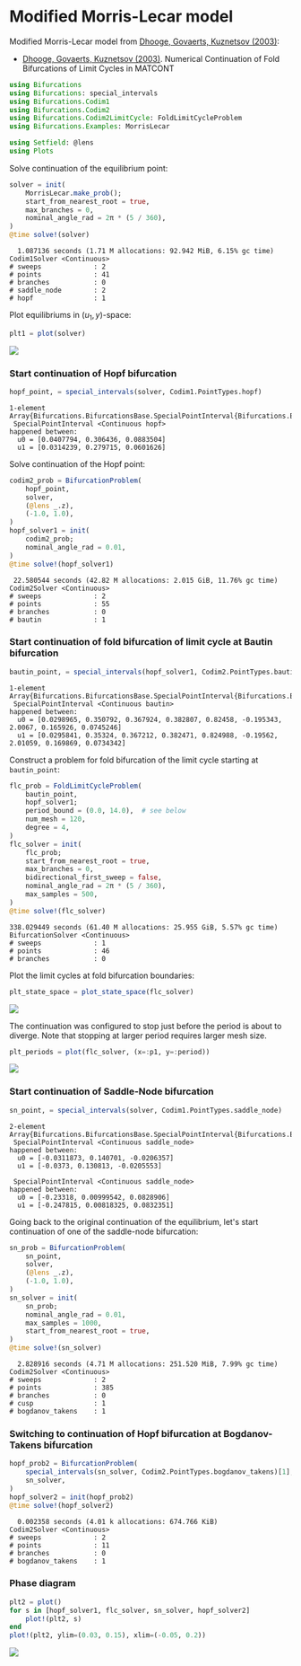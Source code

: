 
<a id='Modified-Morris-Lecar-model-1'></a>

# Modified Morris-Lecar model


Modified Morris-Lecar model from [Dhooge, Govaerts, Kuznetsov (2003)]:


  * [Dhooge, Govaerts, Kuznetsov (2003)]. Numerical Continuation of Fold Bifurcations of Limit Cycles in MATCONT


[Dhooge, Govaerts, Kuznetsov (2003)]: https://doi.org/10.1007/3-540-44860-8_72


```julia
using Bifurcations
using Bifurcations: special_intervals
using Bifurcations.Codim1
using Bifurcations.Codim2
using Bifurcations.Codim2LimitCycle: FoldLimitCycleProblem
using Bifurcations.Examples: MorrisLecar

using Setfield: @lens
using Plots
```


Solve continuation of the equilibrium point:


```julia
solver = init(
    MorrisLecar.make_prob();
    start_from_nearest_root = true,
    max_branches = 0,
    nominal_angle_rad = 2π * (5 / 360),
)
@time solve!(solver)
```

```
  1.087136 seconds (1.71 M allocations: 92.942 MiB, 6.15% gc time)
Codim1Solver <Continuous>
# sweeps             : 2
# points             : 41
# branches           : 0
# saddle_node        : 2
# hopf               : 1
```


Plot equilibriums in $(u_1, y)$-space:


```julia
plt1 = plot(solver)
```


![](morris_lecar-1.png)


<a id='Start-continuation-of-Hopf-bifurcation-1'></a>

### Start continuation of Hopf bifurcation


```julia
hopf_point, = special_intervals(solver, Codim1.PointTypes.hopf)
```

```
1-element Array{Bifurcations.BifurcationsBase.SpecialPointInterval{Bifurcations.BifurcationsBase.Continuous,Bifurcations.Codim1.PointTypes.PointType,StaticArrays.SArray{Tuple{3},Float64,1,3},StaticArrays.SArray{Tuple{2,3},Float64,2,6}},1}:
 SpecialPointInterval <Continuous hopf>
happened between:
  u0 = [0.0407794, 0.306436, 0.0883504]
  u1 = [0.0314239, 0.279715, 0.0601626]
```


Solve continuation of the Hopf point:


```julia
codim2_prob = BifurcationProblem(
    hopf_point,
    solver,
    (@lens _.z),
    (-1.0, 1.0),
)
hopf_solver1 = init(
    codim2_prob;
    nominal_angle_rad = 0.01,
)
@time solve!(hopf_solver1)
```

```
 22.580544 seconds (42.82 M allocations: 2.015 GiB, 11.76% gc time)
Codim2Solver <Continuous>
# sweeps             : 2
# points             : 55
# branches           : 0
# bautin             : 1
```


<a id='Start-continuation-of-fold-bifurcation-of-limit-cycle-at-Bautin-bifurcation-1'></a>

### Start continuation of fold bifurcation of limit cycle at Bautin bifurcation


```julia
bautin_point, = special_intervals(hopf_solver1, Codim2.PointTypes.bautin)
```

```
1-element Array{Bifurcations.BifurcationsBase.SpecialPointInterval{Bifurcations.BifurcationsBase.Continuous,Bifurcations.Codim2.PointTypes.PointType,StaticArrays.SArray{Tuple{9},Float64,1,9},StaticArrays.SArray{Tuple{8,9},Float64,2,72}},1}:
 SpecialPointInterval <Continuous bautin>
happened between:
  u0 = [0.0298965, 0.350792, 0.367924, 0.382807, 0.82458, -0.195343, 2.0067, 0.165926, 0.0745246]
  u1 = [0.0295841, 0.35324, 0.367212, 0.382471, 0.824988, -0.19562, 2.01059, 0.169869, 0.0734342]
```


Construct a problem for fold bifurcation of the limit cycle starting at `bautin_point`:


```julia
flc_prob = FoldLimitCycleProblem(
    bautin_point,
    hopf_solver1;
    period_bound = (0.0, 14.0),  # see below
    num_mesh = 120,
    degree = 4,
)
flc_solver = init(
    flc_prob;
    start_from_nearest_root = true,
    max_branches = 0,
    bidirectional_first_sweep = false,
    nominal_angle_rad = 2π * (5 / 360),
    max_samples = 500,
)
@time solve!(flc_solver)
```

```
338.029449 seconds (61.40 M allocations: 25.955 GiB, 5.57% gc time)
BifurcationSolver <Continuous>
# sweeps             : 1
# points             : 46
# branches           : 0
```


Plot the limit cycles at fold bifurcation boundaries:


```julia
plt_state_space = plot_state_space(flc_solver)
```


![](morris_lecar-state_space.png)


The continuation was configured to stop just before the period is about to diverge.  Note that stopping at larger period requires larger mesh size.


```julia
plt_periods = plot(flc_solver, (x=:p1, y=:period))
```


![](morris_lecar-periods.png)


<a id='Start-continuation-of-Saddle-Node-bifurcation-1'></a>

### Start continuation of Saddle-Node bifurcation


```julia
sn_point, = special_intervals(solver, Codim1.PointTypes.saddle_node)
```

```
2-element Array{Bifurcations.BifurcationsBase.SpecialPointInterval{Bifurcations.BifurcationsBase.Continuous,Bifurcations.Codim1.PointTypes.PointType,StaticArrays.SArray{Tuple{3},Float64,1,3},StaticArrays.SArray{Tuple{2,3},Float64,2,6}},1}:
 SpecialPointInterval <Continuous saddle_node>
happened between:
  u0 = [-0.0311873, 0.140701, -0.0206357]
  u1 = [-0.0373, 0.130813, -0.0205553]

 SpecialPointInterval <Continuous saddle_node>
happened between:
  u0 = [-0.23318, 0.00999542, 0.0828906]
  u1 = [-0.247815, 0.00818325, 0.0832351]
```


Going back to the original continuation of the equilibrium, let's start continuation of one of the saddle-node bifurcation:


```julia
sn_prob = BifurcationProblem(
    sn_point,
    solver,
    (@lens _.z),
    (-1.0, 1.0),
)
sn_solver = init(
    sn_prob;
    nominal_angle_rad = 0.01,
    max_samples = 1000,
    start_from_nearest_root = true,
)
@time solve!(sn_solver)
```

```
  2.828916 seconds (4.71 M allocations: 251.520 MiB, 7.99% gc time)
Codim2Solver <Continuous>
# sweeps             : 2
# points             : 385
# branches           : 0
# cusp               : 1
# bogdanov_takens    : 1
```


<a id='Switching-to-continuation-of-Hopf-bifurcation-at-Bogdanov-Takens-bifurcation-1'></a>

### Switching to continuation of Hopf bifurcation at Bogdanov-Takens bifurcation


```julia
hopf_prob2 = BifurcationProblem(
    special_intervals(sn_solver, Codim2.PointTypes.bogdanov_takens)[1],
    sn_solver,
)
hopf_solver2 = init(hopf_prob2)
@time solve!(hopf_solver2)
```

```
  0.002358 seconds (4.01 k allocations: 674.766 KiB)
Codim2Solver <Continuous>
# sweeps             : 2
# points             : 11
# branches           : 0
# bogdanov_takens    : 1
```


<a id='Phase-diagram-1'></a>

### Phase diagram


```julia
plt2 = plot()
for s in [hopf_solver1, flc_solver, sn_solver, hopf_solver2]
    plot!(plt2, s)
end
plot!(plt2, ylim=(0.03, 0.15), xlim=(-0.05, 0.2))
```


![](morris_lecar-2.png)

